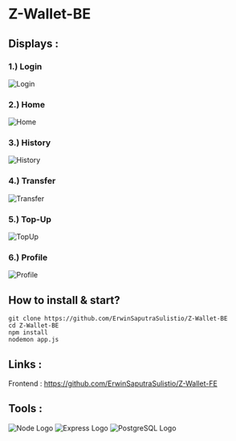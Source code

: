 # Z-Wallet-BE

## Displays :  
### 1.) Login  
![Login](https://user-images.githubusercontent.com/77045083/117056856-fc787200-ad46-11eb-8329-9d9aac0cf244.png)  
### 2.) Home  
![Home](https://user-images.githubusercontent.com/77045083/117717734-642a3380-b205-11eb-93ba-89c8bdb90d6b.png)
### 3.) History  
![History](https://user-images.githubusercontent.com/77045083/117717744-67252400-b205-11eb-88bf-f3b6df35b43c.png)
### 4.) Transfer  
![Transfer](https://user-images.githubusercontent.com/77045083/117717753-6ab8ab00-b205-11eb-9411-351e81aca24f.png)
### 5.) Top-Up  
![TopUp](https://user-images.githubusercontent.com/77045083/117056905-07330700-ad47-11eb-9ed7-a144bc6d00b4.png)  
### 6.) Profile  
![Profile](https://user-images.githubusercontent.com/77045083/117056914-08fcca80-ad47-11eb-952a-d08814ec1f3d.png)  

## How to install & start?  
    git clone https://github.com/ErwinSaputraSulistio/Z-Wallet-BE
    cd Z-Wallet-BE
    npm install
    nodemon app.js

## Links :  
Frontend : https://github.com/ErwinSaputraSulistio/Z-Wallet-FE  

## Tools :  
![Node Logo](https://user-images.githubusercontent.com/77045083/110448204-8dd6b980-80f3-11eb-89b6-13397ed8a31e.png)
![Express Logo](https://user-images.githubusercontent.com/77045083/111209202-52118780-85fe-11eb-8dc5-9394b3f0a9e3.png)
![PostgreSQL Logo](https://user-images.githubusercontent.com/77045083/110446881-397f0a00-80f2-11eb-8c98-ebfb3d5753c0.png) 

